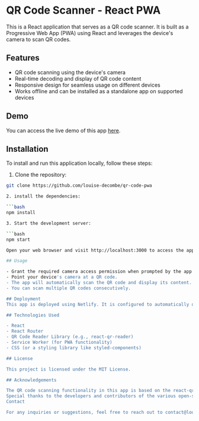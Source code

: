 # QR Code Scanner - React PWA

This is a React application that serves as a QR code scanner. It is built as a Progressive Web App (PWA) using React and leverages the device's camera to scan QR codes.

## Features

- QR code scanning using the device's camera
- Real-time decoding and display of QR code content
- Responsive design for seamless usage on different devices
- Works offline and can be installed as a standalone app on supported devices

## Demo

You can access the live demo of this app [here](https://your-demo-url).

## Installation

To install and run this application locally, follow these steps:

1. Clone the repository:

```bash
git clone https://github.com/louise-decombe/qr-code-pwa

2. install the dependencies:

```bash
npm install

3. Start the development server:

```bash
npm start

Open your web browser and visit http://localhost:3000 to access the app.

## Usage

- Grant the required camera access permission when prompted by the app.
- Point your device's camera at a QR code.
- The app will automatically scan the QR code and display its content.
- You can scan multiple QR codes consecutively.

## Deployment
This app is deployed using Netlify. It is configured to automatically deploy whenever changes are pushed to the main branch of the associated GitHub repository.

## Technologies Used

- React
- React Router
- QR Code Reader Library (e.g., react-qr-reader)
- Service Worker (for PWA functionality)
- CSS (or a styling library like styled-components)

## License

This project is licensed under the MIT License.

## Acknowledgements

The QR code scanning functionality in this app is based on the react-qr-reader library.
Special thanks to the developers and contributors of the various open-source libraries used in this project.
Contact

For any inquiries or suggestions, feel free to reach out to contact@louise.tech
